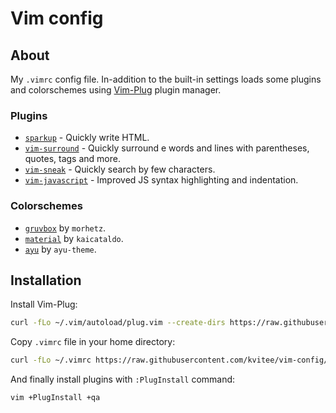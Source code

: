 # Vim config

## About

My `.vimrc` config file. In-addition to the built-in settings loads
some plugins and colorschemes using [Vim-Plug](https://github.com/junegunn/vim-plug) plugin manager.

### Plugins

- [`sparkup`](https://github.com/rstacruz/sparkup) - Quickly write HTML.
- [`vim-surround`](https://github.com/tpope/vim-surround) - Quickly surround
e words and lines with parentheses, quotes, tags and more.
- [`vim-sneak`](https://github.com/justinmk/vim-sneak) - Quickly search
  by few characters.
- [`vim-javascript`](https://github.com/pangloss/vim-javascript) - Improved
  JS syntax highlighting and indentation.

### Colorschemes

- [`gruvbox`](https://github.com/morhetz/gruvbox) by `morhetz`.
- [`material`](https://github.com/kaicataldo/material.vim) by `kaicataldo`.
- [`ayu`](https://github.com/ayu-theme/ayu-vim) by `ayu-theme`.

## Installation

Install Vim-Plug:

```sh
curl -fLo ~/.vim/autoload/plug.vim --create-dirs https://raw.githubusercontent.com/junegunn/vim-plug/master/plug.vim
```

Copy `.vimrc` file in your home directory:

```sh
curl -fLo ~/.vimrc https://raw.githubusercontent.com/kvitee/vim-config/main/.vimrc
```

And finally install plugins with `:PlugInstall` command:

```sh
vim +PlugInstall +qa
```
